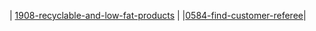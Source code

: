 | [1908-recyclable-and-low-fat-products](https://github.com/juba97/LeetCode-Solutions/tree/master/1908-recyclable-and-low-fat-products) |
|[0584-find-customer-referee](https://github.com/juba97/LeetCode-Solutions/blob/main/0584-find-customer-referee/0584-find-customer-referee.sql)|
<!---LeetCode Topics End-->
